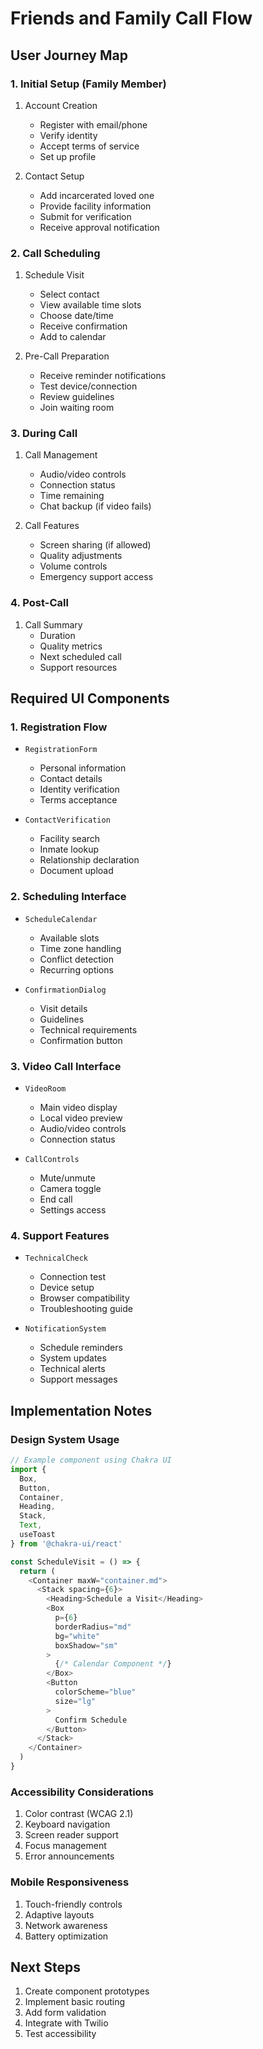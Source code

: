 # Friends and Family Call Flow

## User Journey Map

### 1. Initial Setup (Family Member)
1. Account Creation
   - Register with email/phone
   - Verify identity
   - Accept terms of service
   - Set up profile

2. Contact Setup
   - Add incarcerated loved one
   - Provide facility information
   - Submit for verification
   - Receive approval notification

### 2. Call Scheduling
1. Schedule Visit
   - Select contact
   - View available time slots
   - Choose date/time
   - Receive confirmation
   - Add to calendar

2. Pre-Call Preparation
   - Receive reminder notifications
   - Test device/connection
   - Review guidelines
   - Join waiting room

### 3. During Call
1. Call Management
   - Audio/video controls
   - Connection status
   - Time remaining
   - Chat backup (if video fails)
   
2. Call Features
   - Screen sharing (if allowed)
   - Quality adjustments
   - Volume controls
   - Emergency support access

### 4. Post-Call
1. Call Summary
   - Duration
   - Quality metrics
   - Next scheduled call
   - Support resources

## Required UI Components

### 1. Registration Flow
- `RegistrationForm`
  - Personal information
  - Contact details
  - Identity verification
  - Terms acceptance

- `ContactVerification`
  - Facility search
  - Inmate lookup
  - Relationship declaration
  - Document upload

### 2. Scheduling Interface
- `ScheduleCalendar`
  - Available slots
  - Time zone handling
  - Conflict detection
  - Recurring options

- `ConfirmationDialog`
  - Visit details
  - Guidelines
  - Technical requirements
  - Confirmation button

### 3. Video Call Interface
- `VideoRoom`
  - Main video display
  - Local video preview
  - Audio/video controls
  - Connection status

- `CallControls`
  - Mute/unmute
  - Camera toggle
  - End call
  - Settings access

### 4. Support Features
- `TechnicalCheck`
  - Connection test
  - Device setup
  - Browser compatibility
  - Troubleshooting guide

- `NotificationSystem`
  - Schedule reminders
  - System updates
  - Technical alerts
  - Support messages

## Implementation Notes

### Design System Usage
```typescript
// Example component using Chakra UI
import {
  Box,
  Button,
  Container,
  Heading,
  Stack,
  Text,
  useToast
} from '@chakra-ui/react'

const ScheduleVisit = () => {
  return (
    <Container maxW="container.md">
      <Stack spacing={6}>
        <Heading>Schedule a Visit</Heading>
        <Box 
          p={6} 
          borderRadius="md" 
          bg="white" 
          boxShadow="sm"
        >
          {/* Calendar Component */}
        </Box>
        <Button 
          colorScheme="blue"
          size="lg"
        >
          Confirm Schedule
        </Button>
      </Stack>
    </Container>
  )
}
```

### Accessibility Considerations
1. Color contrast (WCAG 2.1)
2. Keyboard navigation
3. Screen reader support
4. Focus management
5. Error announcements

### Mobile Responsiveness
1. Touch-friendly controls
2. Adaptive layouts
3. Network awareness
4. Battery optimization

## Next Steps
1. Create component prototypes
2. Implement basic routing
3. Add form validation
4. Integrate with Twilio
5. Test accessibility 